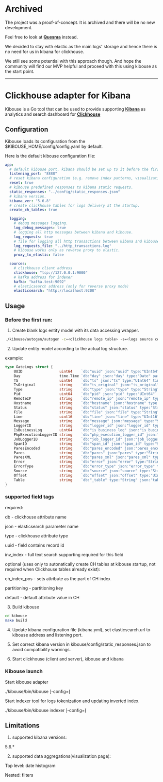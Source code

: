 # Archived
The project was a proof-of-concept. It is archived and there will be no new development.

Feel free to look at **[Quesma](https://github.com/QuesmaOrg/quesma)** instead.

We decided to stay with elastic as the main logs' storage and hence there is no need for us in kibana for clickhouse.

We still see some potential with this approach though. And hope the community will find our MVP helpful and proceed with this using kibouse as the start point.

---

# Clickhouse adapter for Kibana

Kibouse is a Go tool that can be used to provide supporting **[Kibana](https://github.com/elastic/kibana)** as analytics and search dashboard for **[Clickhouse](https://github.com/yandex/ClickHouse)**

## Configuration

Kibouse loads its configuration from the $KIBOUSE_HOME/config/config.yaml by default.

Here is the default kibouse configuration file:

```yaml
app:
  # default kibouse port, kibana should be set up to it before the first run.
  listening_port: "8888"
  # reset kibana configuration (e.g. remove index patterns, visualizations, dashboards) at the startup.
  reset: true
  # kibouse predefined responses to kibana static requests.
  static_responses: "../config/static_responses.json"
  # kibana version.
  kibana_ver: "5.6.8"
  # create clickhouse tables for logs delivery at the startup. 
  create_ch_tables: true

  logging:
    # debug messages logging.
    log_debug_messages: true
    # logging all http messages between kibana and kibouse.
    log_requests: true
    # file for logging all http transactions between kibana and kibouse.
    log_requests_file: "../http_transactions.log"
    # kibouse works only as reverse proxy to elastic. 
    proxy_to_elastic: false

  sources:
    # clickhouse client address  
    clickhouse: "tcp://127.0.0.1:9000"
    # kafka address for indexer
    kafka: "kafka.test:9092"
    # elasticsearch address (only for reverse proxy mode)
    elasticsearch: "http://localhost:9200"
```

## Usage

### Before the first run:

1. Create blank logs entity model with its data accessing wrapper.

```bash
./kibouse/autogen/autogen -c=<clickhouse logs table> -s=<logs source code structure> [-d=<path to kibouse/data folder>]
```
2. Update entity model according to the actual log structure. 

example: 

```go
type GateLogs struct {
	UUID                 uint64    `db:"uuid" json:"uuid" type:"UInt64" uuid:"true" ch_index_pos:"2" mv_transform:"cityHash64(uuid)" base_type:"String"`
	Day                  time.Time `db:"day" json:"day" type:"Date" partitioning:"true" mv_transform:"today()"`
	TS                   uint64    `db:"ts" json:"ts" type:"UInt64" timestamp:"true" ch_index_pos:"1"`
	TsOriginal           string    `db:"ts_original" json:"ts_original" type:"String"`
	Type                 string    `db:"type" json:"type" type:"String"`
	Pid                  uint64    `db:"pid" json:"pid" type:"UInt64"`
	RemoteIP             string    `db:"remote_ip" json:"remote_ip" type:"String" default:""`
	Hostname             string    `db:"hostname" json:"hostname" type:"String"`
	Status               string    `db:"status" json:"status" type:"String"`
	File                 string    `db:"file" json:"file" type:"String" inv_index:"true"`
	Line                 uint16    `db:"line" json:"line" type:"UInt16"`
	Message              string    `db:"message" json:"message" type:"String" inv_index:"true"`
	LoggerID             string    `db:"logger_id" json:"logger_id" type:"String" default:""`
	IsBusinessLog        uint64    `db:"is_business_log" json:"is_business_log" type:"UInt64" default:"0"`
	PhpExecutionLoggerID string    `db:"php_execution_logger_id" json:"php_execution_logger_id" type:"String" default:"" inv_index:"true"`
	JobLoggerID          string    `db:"job_logger_id" json:"job_logger_id" type:"String" default:"" inv_index:"true"`
	SpanID               string    `db:"span_id" json:"span_id" type:"String" default:""`
	ParesEncoded         string    `db:"pares_encoded" json:"pares_encoded" type:"String" default:""`
	Pares                string    `db:"pares" json:"pares" type:"String" default:""`
	ParesXML             string    `db:"pares_xml" json:"pares_xml" type:"String" default:""`
	Error                string    `db:"error" json:"error" type:"String" default:""`
	ErrorType            string    `db:"error_type" json:"error_type" type:"String" default:""`
	Source               string    `db:"source" json:"source" type:"String" inv_index:"true"`
	Offset               string    `db:"offset" json:"offset" type:"UInt64"`
	Table                string    `db:"_table" type:"String" json:"table" skip:"db"`
}
```
### supported field tags
required:

db - clickhouse attribute name

json - elasticsearch parameter name

type - clickhouse attribute type

uuid - field contains record id

inv_index - full text search supporting required for this field 

optional (uses only to autonatically create CH tables at kibouse startup, not required when Clickhouse tables already exist):

ch_index_pos - sets attribute as the part of CH index

partitioning - partitioning key

default - default attribute value in CH


3. Build kibouse

```bash
cd kibouse
make build
```

4. Update kibana configuration file (kibana.yml), set elasticsearch.url to kibouse address and listening port.

5. Set correct kibana version in kibouse/config/static_responses.json to avoid compatibility warnings. 

6. Start clickhouse (client and server), kibouse and kibana

### Kibouse launch

Start kibouse adapter 

./kibouse/bin/kibouse [-config=<configuration file path>]

Start indexer tool for logs tokenization and updating inverted index. 

./kibouse/bin/kibouse indexer [-config=<configuration file path>]

## Limitations

1. supported kibana versions:

5.6.*

2. supported data aggregations(visualization page):

Top level: date histogram

Nested: filters
